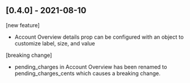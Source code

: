 ## [0.4.0] - 2021-08-10

[new feature]

- Account Overview details prop can be configured with an object to customize label, size, and value

[breaking change]

- pending_charges in Account Overview has been renamed to pending_charges_cents which causes a breaking change.
